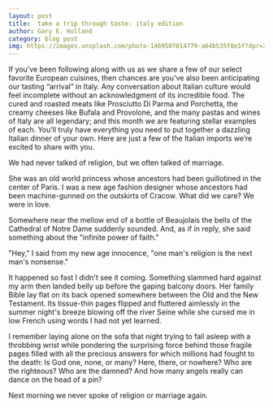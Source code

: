 ```yaml
---
layout: post
title:  take a trip through taste: italy edition
author: Gary E. Holland
category: blog post
img: https://images.unsplash.com/photo-1469507014779-a64b535f8e5f?dpr=2&auto=format&fit=crop&w=1500&h=1000&q=80&cs=tinysrgb&crop=
---
```


If you’ve been following along with us as we share a few of our select favorite European cuisines, then chances are you’ve also been anticipating our tasting “arrival” in Italy. Any conversation about Italian culture would feel incomplete without an acknowledgment of its incredible food. The cured and roasted meats like Prosciutto Di Parma and Porchetta, the creamy cheeses like Bufala and Provolone, and the many pastas and wines of Italy are all legendary; and this month we are featuring stellar examples of each. You’ll truly have everything you need to put together a dazzling Italian dinner of your own. Here are just a few of the Italian imports we’re excited to share with you.

We had never talked of religion, but we often talked of marriage.

She was an old world princess whose ancestors had been guillotined in the center of Paris. I was a new age fashion designer whose ancestors had been machine-gunned on the outskirts of Cracow. What did we care? We were in love.

Somewhere near the mellow end of a bottle of Beaujolais the bells of the Cathedral of Notre Dame suddenly sounded. And, as if in reply, she said something about the "infinite power of faith."

"Hey," I said from my new age innocence, "one man's religion is the next man's nonsense."

It happened so fast I didn't see it coming. Something slammed hard against my arm then landed belly up before the gaping balcony doors. Her family Bible lay flat on its back opened somewhere between the Old and the New Testament. Its tissue-thin pages flipped and fluttered aimlessly in the summer night's breeze blowing off the river Seine while she cursed me in low French using words I had not yet learned.

I remember laying alone on the sofa that night trying to fall asleep with a throbbing wrist while pondering the surprising force behind those fragile pages filled with all the precious answers for which millions had fought to the death: Is God one, none, or many? Here, there, or nowhere? Who are the righteous? Who are the damned? And how many angels really can dance on the head of a pin?

Next morning we never spoke of religion or marriage again.
